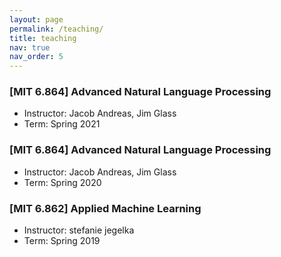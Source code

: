 ```yaml
---
layout: page
permalink: /teaching/
title: teaching
nav: true
nav_order: 5
---
```


### [MIT 6.864] Advanced Natural Language Processing

- Instructor: Jacob Andreas, Jim Glass
- Term: Spring 2021

### [MIT 6.864] Advanced Natural Language Processing

- Instructor: Jacob Andreas, Jim Glass
- Term: Spring 2020

### [MIT 6.862] Applied Machine Learning

- Instructor: stefanie jegelka
- Term: Spring 2019